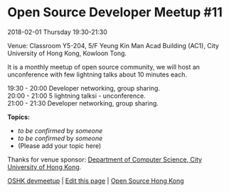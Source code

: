 # Open Source Developer Meetup #11

2018-02-01 Thursday 19:30-21:30

Venue: Classroom Y5-204, 5/F Yeung Kin Man Acad Building (AC1), City University of Hong Kong, Kowloon Tong.    

It is a monthly meetup of open source community, we will host an unconference with few lightning talks about 10 minutes each.

19:30 - 20:00   Developer networking, group sharing.   
20:00 - 21:00   5 lightning talksi - unconference.   
21:00 - 21:30   Developer networking, group sharing.   

**Topics:**

* *to be confirmed* by *someone*
* *to be confirmed* by *someone*
* (Please add your topic here)

Thanks for venue sponsor: [Department of Computer Science, City University of Hong Kong](http://cs.cityu.edu.hk/).

[OSHK devmeetup](http://devmeetup.opensource.hk) | [Edit this page](https://github.com/opensourcehk/devmeetup/tree/master/2018/02/README.md) | [Open Source Hong Kong](https://opensource.hk)
